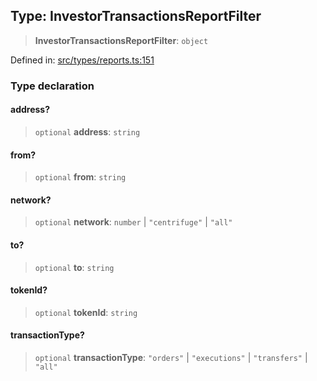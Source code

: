 
## Type: InvestorTransactionsReportFilter

> **InvestorTransactionsReportFilter**: `object`

Defined in: [src/types/reports.ts:151](https://github.com/centrifuge/sdk/blob/216f00e20dd3a7bd46cbc9a07a2fa1e84423cd4f/src/types/reports.ts#L151)

### Type declaration

#### address?

> `optional` **address**: `string`

#### from?

> `optional` **from**: `string`

#### network?

> `optional` **network**: `number` \| `"centrifuge"` \| `"all"`

#### to?

> `optional` **to**: `string`

#### tokenId?

> `optional` **tokenId**: `string`

#### transactionType?

> `optional` **transactionType**: `"orders"` \| `"executions"` \| `"transfers"` \| `"all"`
